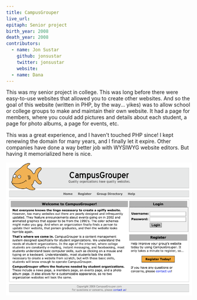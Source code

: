 ```yaml
---
title: CampusGrouper
live_url: 
epitaph: Senior project
birth_year: 2008
death_year: 2008
contributors:
  - name: Jon Sustar
    github: jonsustar
    twitter: jonsustar
    website: 
  - name: Dana
---
```

This was my senior project in college. This was long before there were easy-to-use websites that allowed you to create other websites. And so the goal of this website (written in PHP, by the way... yikes) was to allow school or college groups to make and maintain their own website. It had a page for members, where you could add pictures and details about each student, a page for photo albums, a page for events, etc.

This was a great experience, and I haven't touched PHP since! I kept renewing the domain for many years, and I finally let it expire. Other companies have done a way better job with WYSIWYG website editors. But having it memorialized here is nice.

![CampusGrouper Screenshot](/images/campusgrouper_screenshot.png)
